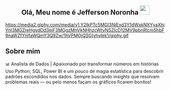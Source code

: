 <h2 align="center">Olá, Meu nome é Jefferson Noronha <img src="https://user-images.githubusercontent.com/39955420/147578264-bae0526c-028a-49d2-8af8-d08bb4edbd2a.gif" height="30" width="30"></h2>

https://media2.giphy.com/media/v1.Y2lkPTc5MGI3NjExd3Y1dWxkNXYyaXhiYnI3MGZreHgydDd3ejF3MGgzMnVkNHhzcWtvNSZlcD12MV9pbnRlcm5hbF9naWZfYnlfaWQmY3Q9Zw/1hVPMOjQSGIyhvIek1/giphy.gif

<h2>Sobre mim</h2>

📊 Analista de Dados | Apaixonado por transformar números em histórias
Uso Python, SQL, Power BI e um pouco de magia estatística para descobrir padrões escondidos nos dados.
Sempre buscando insights que resolvam problemas reais — ou pelo menos façam os gráficos ficarem bonitos!
